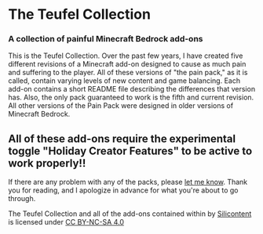 # The Teufel Collection
### A collection of painful Minecraft Bedrock add-ons

This is the Teufel Collection. Over the past few years, I have created five different revisions of a Minecraft add-on designed to cause as much pain and suffering to the player. All of these versions of "the pain pack," as it is called, contain varying levels of new content and game balancing. Each add-on contains a short README file describing the differences that version has. Also, the only pack guaranteed to work is the fifth and current revision. All other versions of the Pain Pack were designed in older versions of Minecraft Bedrock.

## All of these add-ons require the experimental toggle "Holiday Creator Features" to be active to work properly!!

If there are any problem with any of the packs, please [let me know](mailto:public.silicontent@gmail.com). Thank you for reading, and I apologize in advance for what you're about to go through.

The Teufel Collection and all of the add-ons contained within by [Silicontent](https://sites.google.com/view/silicontent) is licensed under [CC BY-NC-SA 4.0](https://creativecommons.org/licenses/by-nc-sa/4.0/)
